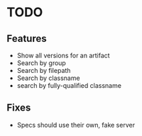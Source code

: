 # TODO

## Features
* Show all versions for an artifact
* Search by group
* Search by filepath
* Search by classname
* search by fully-qualified classname

## Fixes
* Specs should use their own, fake server